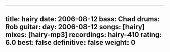 
---
title: hairy
date: 2006-08-12
bass:	Chad
drums:	Rob
guitar:	
day: 2006-08-12
songs: [hairy]
mixes: [hairy-mp3]
recordings: hairy-410
rating: 6.0
best: false
definitive: false
weight: 0
---
